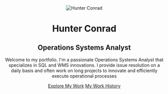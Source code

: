 <!DOCTYPE html>
<html lang="en">
<body>
    <header class="hero-section">
        <div class="container">
            <div class="hero-content">
                <img src="profile.jpg" alt="Hunter Conrad" class="profile-photo">
                <h1>Hunter Conrad</h1>
                <h2>Operations Systems Analyst</h2>
                <p>Welcome to my portfolio. I'm a passionate Operations Systems Analyst that specializes in SQL and WMS innovations. I provide issue resolution on a daily basis and often work on long projects to innovate and efficiently execute operational processes</p>
                <a href="#projects" class="cta-button">Explore My Work</a>
                <a href="#projects" class="cta-button">My Work History</a>
            </div>
        </div>
    </header>
</body>
</html>
